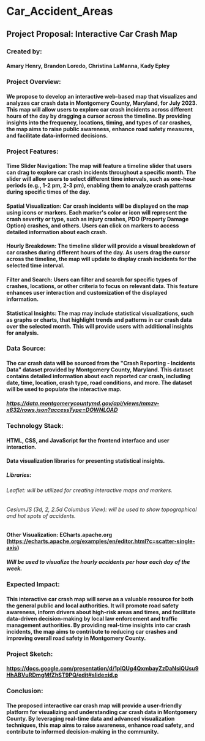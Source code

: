 # Car_Accident_Areas
## Project Proposal: Interactive Car Crash Map
### Created by:
#### Amary Henry, Brandon Loredo, Christina LaManna, Kady Epley

### Project Overview:
#### We propose to develop an interactive web-based map that visualizes and analyzes car crash data in Montgomery County, Maryland, for July 2023. This map will allow users to explore car crash incidents across different hours of the day by dragging a cursor across the timeline. By providing insights into the frequency, locations, timing, and types of car crashes, the map aims to raise public awareness, enhance road safety measures, and facilitate data-informed decisions.

### Project Features:
#### Time Slider Navigation: The map will feature a timeline slider that users can drag to explore car crash incidents throughout a specific month. The slider will allow users to select different time intervals, such as one-hour periods (e.g., 1-2 pm, 2-3 pm), enabling them to analyze crash patterns during specific times of the day.

#### Spatial Visualization: Car crash incidents will be displayed on the map using icons or markers. Each marker's color or icon will represent the crash severity or type, such as injury crashes, PDO (Property Damage Option) crashes, and others. Users can click on markers to access detailed information about each crash.

#### Hourly Breakdown: The timeline slider will provide a visual breakdown of car crashes during different hours of the day. As users drag the cursor across the timeline, the map will update to display crash incidents for the selected time interval.

#### Filter and Search: Users can filter and search for specific types of crashes, locations, or other criteria to focus on relevant data. This feature enhances user interaction and customization of the displayed information.

#### Statistical Insights: The map may include statistical visualizations, such as graphs or charts, that highlight trends and patterns in car crash data over the selected month. This will provide users with additional insights for analysis.

### Data Source:
#### The car crash data will be sourced from the "Crash Reporting - Incidents Data" dataset provided by Montgomery County, Maryland. This dataset contains detailed information about each reported car crash, including date, time, location, crash type, road conditions, and more. The dataset will be used to populate the interactive map.
##### https://data.montgomerycountymd.gov/api/views/mmzv-x632/rows.json?accessType=DOWNLOAD

### Technology Stack:
#### HTML, CSS, and JavaScript for the frontend interface and user interaction.
#### Data visualization libraries for presenting statistical insights.
##### Libraries:
###### Leaflet: will be utilized for creating interactive maps and markers.
###### CesiumJS (3d, 2, 2.5d Columbus View): will be used to show topographical and hot spots of accidents. 
#### Other Visualization: ECharts.apache.org (https://echarts.apache.org/examples/en/editor.html?c=scatter-single-axis)
##### Will be used to visualize the hourly accidents per hour each day of the week. 

### Expected Impact:
#### This interactive car crash map will serve as a valuable resource for both the general public and local authorities. It will promote road safety awareness, inform drivers about high-risk areas and times, and facilitate data-driven decision-making by local law enforcement and traffic management authorities. By providing real-time insights into car crash incidents, the map aims to contribute to reducing car crashes and improving overall road safety in Montgomery County.

### Project Sketch:
#### https://docs.google.com/presentation/d/1plQUg4QxmbayZzDaNsiQUsu9HhABVuRDmgMfZhST9PQ/edit#slide=id.p

### Conclusion:
#### The proposed interactive car crash map will provide a user-friendly platform for visualizing and understanding car crash data in Montgomery County. By leveraging real-time data and advanced visualization techniques, this map aims to raise awareness, enhance road safety, and contribute to informed decision-making in the community.

